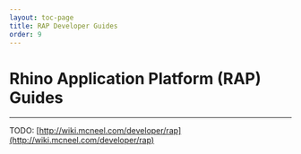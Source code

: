 ```yaml
---
layout: toc-page
title: RAP Developer Guides
order: 9
---
```


# Rhino Application Platform (RAP) Guides
---

TODO: [http://wiki.mcneel.com/developer/rap](http://wiki.mcneel.com/developer/rap)
